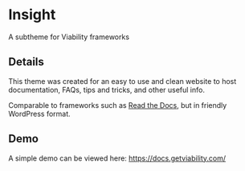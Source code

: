 # Insight

A subtheme for Viability frameworks

## Details

This theme was created for an easy to use and clean website to host documentation, FAQs, tips and tricks, and other useful info.

Comparable to frameworks such as [Read the Docs](https://readthedocs.org/), but in friendly WordPress format.

## Demo

A simple demo can be viewed here: https://docs.getviability.com/